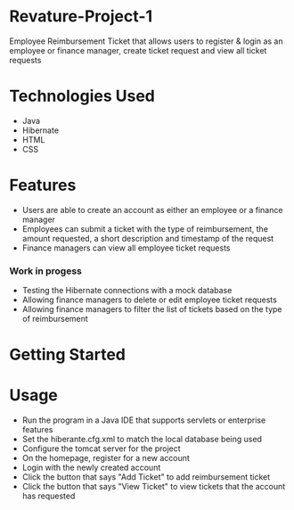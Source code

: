 # Revature-Project-1
Employee Reimbursement Ticket that allows users to register & login as an employee or finance manager, create ticket request and view all ticket requests

# Technologies Used
* Java
* Hibernate
* HTML
* CSS

# Features
* Users are able to create an account as either an employee or a finance manager
* Employees can submit a ticket with the type of reimbursement, the amount requested, a short description and timestamp of the request
* Finance managers can view all employee ticket requests

### Work in progess
* Testing the Hibernate connections with a mock database
* Allowing finance managers to delete or edit employee ticket requests
* Allowing finance managers to filter the list of tickets based on the type of reimbursement

# Getting Started

# Usage
* Run the program in a Java IDE that supports servlets or enterprise features
* Set the hiberante.cfg.xml to match the local database being used
* Configure the tomcat server for the project
* On the homepage, register for a new account
* Login with the newly created account
* Click the button that says "Add Ticket" to add reimbursement ticket
* Click the button that says "View Ticket" to view tickets that the account has requested

